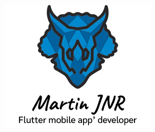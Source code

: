 [![Banner GitHub](https://github.com/Tri7Ratops/Tri7Ratops/blob/main/assets/logo_tri7ratops.png)](https://github.com/Tri7Ratops)
